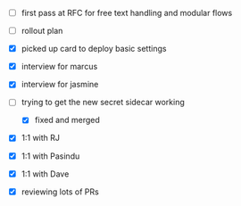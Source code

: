 * [ ] first pass at RFC for free text handling and modular flows
* [ ] rollout plan
* [x] picked up card to deploy basic settings
* [x] interview for marcus
* [x] interview for jasmine
* [ ] trying to get the new secret sidecar working
  * [x] fixed and merged
* [x] 1:1 with RJ
* [x] 1:1 with Pasindu
* [x] 1:1 with Dave
* [x] reviewing lots of PRs

